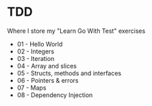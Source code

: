 # TDD
Where I store my "Learn Go With Test" exercises

- 01 - Hello World
- 02 - Integers
- 03 - Iteration
- 04 - Array and slices
- 05 - Structs, methods and interfaces
- 06 - Pointers & errors
- 07 - Maps
- 08 - Dependency Injection
